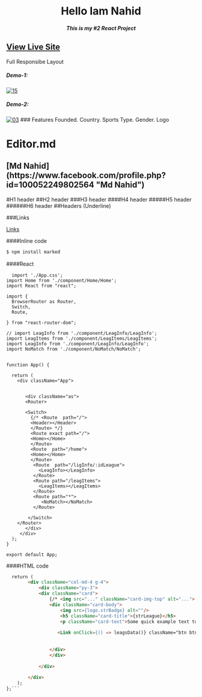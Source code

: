 <h1 style="text-align:center;"> Hello Iam Nahid</h1>
<h5 style="text-align:center;">
This is my #2 React Project</h5>
<h2><a href="https://pensive-swartz-2bf8dd.netlify.app/"> View Live Site</a></h2
<h3 style="text-align:center">Full Responsibe Layout</h3>
<h5>Demo-1:</h5>
<a style="text-align:center; margin:auto;" href="https://ibb.co/JynK42Y"><img src="https://i.ibb.co/hZsyjHG/15.jpg" alt="15" border="0"></a>
<h5>
Demo-2:
</h5>
<a style="text-align:center; margin:auto;" href="https://ibb.co/26Scktf"><img src="https://i.ibb.co/VNxMqSP/03.jpg" alt="03" border="0"></a>
### Features
Founded.
Country.
Sports Type.
Gender.
Logo


# Editor.md
<h2>
[Md Nahid](https://www.facebook.com/profile.php?id=100052249802564 "Md Nahid")
</h2>

#H1 header
##H2 header
###H3 header
####H4 header
#####H5 header
######H6 header
##Headers (Underline)

###Links

[Links](https://pensive-swartz-2bf8dd.netlify.app/ligInfo/4328)


####Inline code

`$ npm install marked`

####React　

```
  import './App.css';
import Home from './component/Home/Home';
import React from "react";

import {
  BrowserRouter as Router,
  Switch,
  Route,
  
} from "react-router-dom";

// import LeagInfo from './component/LeagInfo/LeagInfo';
import LeagItems from './component/LeagItems/LeagItems';
import LeagInfo from './component/LeagInfo/LeagInfo';
import NoMatch from './component/NoMatch/NoMatch';


function App() {
 
  return (
    <div className="App">
       
      
       <div className="as">
       <Router>
        
       <Switch>
         {/* <Route  path="/">
         <Header></Header>
         </Route> */}
         <Route exact path="/">
         <Home></Home>
         </Route>
         <Route  path="/home">
         <Home></Home>
         </Route>
          <Route  path="/ligInfo/:idLeague">
            <LeagInfo></LeagInfo>
          </Route>
          <Route path="/leagItems">
            <LeagItems></LeagItems>
          </Route>
          <Route path="*">
             <NoMatch></NoMatch>
          </Route>

        </Switch>
    </Router>
       </div>
     </div>
  );
}

export default App;

```

####HTML code

```html
  return (
        <div className="col-md-4 g-4">
            <div className="py-3">
            <div className="card">
                {/* <img src="..." className="card-img-top" alt="..."> */}
                <div className="card-body">
                    <img src={logo.strBadge} alt=""/>
                    <h5 className="card-title">{strLeague}</h5>
                    <p className="card-text">Some quick example text to build on the card title and make up the bulk of the card's content.</p>
                  
                   <Link onClick={() => leagsData()} className="btn btn-primary" to={`/ligInfo/${idLeague}`}>Explore  <FontAwesomeIcon icon={faArrowRight} /> </Link>
                   
                    
                </div>
                </div>
                   
            </div>
           
        </div>
    );
};```
